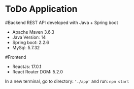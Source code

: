 # ToDo Application

#Backend
REST API developed with Java + Spring boot
- Apache Maven 3.6.3
- Java Version: 14
- Spring boot: 2.2.6
- MySql: 5.7.32



#Frontend
- ReactJs: 17.0.1
- React Router DOM: 5.2.0

In a new terminal, go to directory: `'./app'` and run: `npm start`

